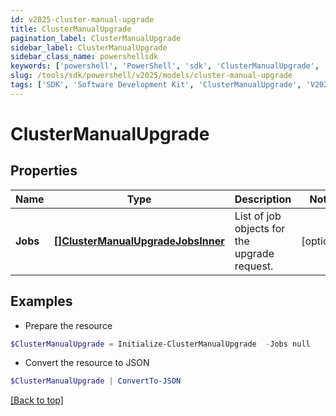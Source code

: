 ```yaml
---
id: v2025-cluster-manual-upgrade
title: ClusterManualUpgrade
pagination_label: ClusterManualUpgrade
sidebar_label: ClusterManualUpgrade
sidebar_class_name: powershellsdk
keywords: ['powershell', 'PowerShell', 'sdk', 'ClusterManualUpgrade', 'V2025ClusterManualUpgrade'] 
slug: /tools/sdk/powershell/v2025/models/cluster-manual-upgrade
tags: ['SDK', 'Software Development Kit', 'ClusterManualUpgrade', 'V2025ClusterManualUpgrade']
---
```



# ClusterManualUpgrade

## Properties

Name | Type | Description | Notes
------------ | ------------- | ------------- | -------------
**Jobs** | [**[]ClusterManualUpgradeJobsInner**](cluster-manual-upgrade-jobs-inner) | List of job objects for the upgrade request. | [optional] 

## Examples

- Prepare the resource
```powershell
$ClusterManualUpgrade = Initialize-ClusterManualUpgrade  -Jobs null
```

- Convert the resource to JSON
```powershell
$ClusterManualUpgrade | ConvertTo-JSON
```


[[Back to top]](#) 

